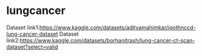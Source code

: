 # lungcancer
Dataset link1:https://www.kaggle.com/datasets/adityamahimkar/iqothnccd-lung-cancer-dataset
Dataset link2:https://www.kaggle.com/datasets/borhanitrash/lung-cancer-ct-scan-dataset?select=valid
